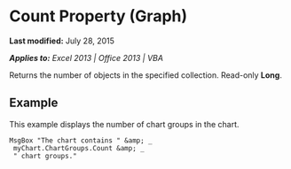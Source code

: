 
# Count Property (Graph)

 **Last modified:** July 28, 2015

 _**Applies to:** Excel 2013 | Office 2013 | VBA_

Returns the number of objects in the specified collection. Read-only  **Long**.


## Example

This example displays the number of chart groups in the chart.


```
MsgBox "The chart contains " &amp; _ 
 myChart.ChartGroups.Count &amp; _ 
 " chart groups."
```


